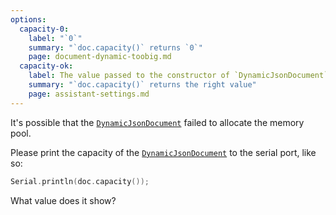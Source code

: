 ```yaml
---
options:
  capacity-0:
    label: "`0`"
    summary: "`doc.capacity()` returns `0`"
    page: document-dynamic-toobig.md
  capacity-ok:
    label: The value passed to the constructor of `DynamicJsonDocument`
    summary: "`doc.capacity()` returns the right value"
    page: assistant-settings.md
---
```


It's possible that the [`DynamicJsonDocument`](/v6/api/dynamicjsondocument/) failed to allocate the memory pool.

Please print the capacity of the [`DynamicJsonDocument`](/v6/api/dynamicjsondocument/) to the serial port, like so:

```c++
Serial.println(doc.capacity());
```

What value does it show?
